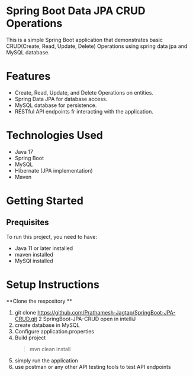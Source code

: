 # Spring Boot Data JPA CRUD Operations
This is a simple Spring Boot application that demonstrates basic CRUD(Create, Read, Update, Delete) Operations using spring data jpa and MySQL database.

# Features
- Create, Read, Update, and Delete Operations on entities.
- Spring Data JPA for database access.
- MySQL database for persistence.
- RESTful API endpoints fr interacting with the application.

# Technologies Used
- Java 17
- Spring Boot
- MySQL
- Hibernate (JPA implementation)
- Maven

# Getting Started
## Prequisites
To run this project, you need to have:
- Java 11 or later installed
- maven installed
- MySQl installed

# Setup Instructions
**Clone the respository **
1. git clone https://github.com/Prathamesh-Jagtap/SpringBoot-JPA-CRUD.git
2 SpringBoot-JPA-CRUD  open in intelliJ
3. create database in MySQL
4. Configure application.properties
5. Build project
   > mvn clean install
6. simply run the application
7. use postman or any other API testing tools to test API endpoints

